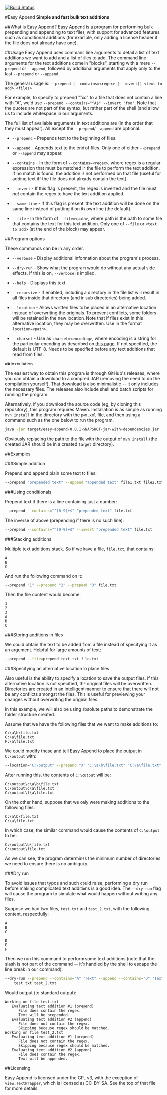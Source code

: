 [![Build Status](https://travis-ci.org/MikeHoffert/easy-append.svg?branch=master)](https://travis-ci.org/MikeHoffert/easy-append)

#Easy Append
**Simple and fast bulk text additions**

##What is Easy Append?
Easy Append is a program for performing bulk prepending and appending to text
files, with support for advanced features such as conditional additions (for
example, only adding a license header if the file does not already have one).

##Usage
Easy Append uses command line arguments to detail a list of text additions we
want to add and a list of files to add. The command line arguments for the text
additions come in "blocks", starting with a mere `--prepend` or `--append`,
followed by additional arguments that apply only to the last `--prepend` or
`--append`.

The general usage is:
    `--prepend [--contains=<regex> [--invert]] <text to add> <files>`

For example, to specify to prepend "foo" to a file that does not contain a line
with "A", we'd use `--prepend --contains="^A$" --invert "foo"`. Note that the
quotes are not part of the syntax, but rather part of the shell (and allow us
to include whitespace in our arguments.

The full list of available arguments in text additions are (in the order that
they must appear). All except the `--prepend`/`--append` are optional.

* `--prepend` - Prepends text to the beginning of files.

* `--append` - Appends text to the end of files. Only one of either `--prepend`
               or `--append` may appear.

* `--contains` - In the form of `--contains=<regex>`, where regex is a regular
                 expression that must be matched in the file to perform the text
                 addition. If no match is found, the addition is not performed
                 on that file (useful for adding text iff the file does not
                 already contain the text).

* `--invert` - If this flag is present, the regex is inverted and the file must
               *not* contain the regex to have the text addition applied.

* `--same-line` - If this flag is present, the text addition will be done on the
                  same line instead of putting it on its own line (the default).

* `--file` - In the form of `--file=<path>`, where path is the path to some
             file that contains the text for this text addition. Only one of
             `--file` or `<text to add>` (at the end of the block) may appear.

##Program options

These commands can be in any order.

* `--verbose` - Display additional information about the program's process.

* `--dry-run` - Show what the program would do without any actual side effects.
                If this is on, `--verbose` is implied.

* `--help` - Displays this text.

* `--recursive` - If enabled, including a directory in the file list will result
                  in all files inside that directory (and in sub directories)
                  being added.

* `--location` - Allows written files to be placed in an alternative location
                 instead of overwriting the originals. To prevent conflicts,
                 some folders will be retained in the new location. Note that if
                 files exist in this alternative location, they may be
                 overwritten. Use in the format `--location=<path>`.

* `--charset` - Use as `charset=<encoding>`, where encoding is a string for the
                particular encoding as described on
                [this page](http://goo.gl/X5ClxW). If not specified, the default
                is UTF-8. Needs to be specified before any text additions that
                read from files.

##Installation

The easiest way to obtain this program is through GitHub's releases, where you
can obtain a download to a compiled JAR (removing the need to do the compilation
yourself). That download is also minimalistic -- it only includes the necessary
files. The releases also include shell and batch scripts for running the
program.

Alternatively, if you download the source code (eg, by cloning this repository),
this program requires Maven. Installation is as simple as running `mvn install`
in the directory with the `pom.xml` file, and then using a command such as the
one below to run the program.

```bash
java -jar target/easy-append-0.0.1-SNAPSHOT-jar-with-dependencies.jar
```

Obviously replacing the path to the file with the output of `mvn install` (the
created JAR should be in a created `target` directory).

##Examples

###Simple addition

Prepend and append plain some text to files:

```bash
--prepend "prepended text" --append "appended text" file1.txt file2.txt
```

###Using conditionals

Prepend text if there is a line containing just a number:

```bash
--prepend --contains="^[0-9]+$" "prepended text" file.txt
```

The inverse of above (prepending if there is no such line):

```bash
--prepend --contains="^[0-9]+$" --invert "prepended text" file.txt
```

###Stacking additions

Multiple text additions stack. So if we have a file, `file.txt`, that contains:

```
A
B
C
```

And run the following command on it:

```bash
--prepend "1" --prepend "2" --prepend "3" file.txt
```

Then the file content would become:

```
1
2
3
A
B
C
```

###Storing additions in files

We could obtain the text to be added from a file instead of specifying it as an
argument. Helpful for large amounts of text:

```bash
--prepend --file=prepend_text.txt file.txt
```

###Specifying an alternative location to place files

Also useful is the ability to specify a location to save the output files. If
this alternative location is not specified, the original files will be
overwritten. Directories are created in an intelligent manner to ensure that
there will not be any conflicts amongst the files. This is useful for previewing
your changes without overwriting the original files.

In this example, we will also be using absolute paths to demonstrate the folder
structure created.

Assume that we have the following files that we want to make additions to:

```
C:\a\b\file.txt
C:\a\file.txt
F:\a\file.txt
```

We could modify these and tell Easy Append to place the output in `C:\output`
with:

```bash
--location="C:\output" --prepend "X" "C:\a\b\file.txt" "C:\a\file.txt" "F:\a\file.txt"
```

After running this, the contents of `C:\output` will be:

```
C:\output\c\a\b\file.txt
C:\output\c\a\file.txt
C:\output\f\a\file.txt
```

On the other hand, suppose that we only were making additions to the following
files:

```
C:\a\b\file.txt
C:\a\file.txt
```

In which case, the similar command would cause the contents of `C:\output` to
be:

```
C:\output\b\file.txt
C:\output\file.txt
```

As we can see, the program determines the minimum number of directories we need
to ensure there is no ambiguity.

###Dry run

To avoid issues that typos and such could raise, performing a dry run before
making complicated text additions is a good idea. The `--dry-run` flag will
cause the program to simulate what would happen without writing any files.

Suppose we had two files, `test.txt` and `test_2.txt`, with the following
content, respectfully:

```
A
B
C
```

```
D
E
F
```

Then we run this command to perform some text additions (note that the slash
is not part of the command -- it's handled by the shell to escape the line
break in our command):

```bash
--dry-run --prepend --contains="A" "Text" --append --contains="D" "Text" \
    test.txt test_2.txt
```

Would output (to standard output):

```
Working on file test.txt
   Evaluating text addition #1 (prepend)
      File does contain the regex.
      Text will be prepended.
   Evaluating text addition #2 (append)
      File does not contain the regex.
      Skipping because regex should be matched.
Working on file test_2.txt
   Evaluating text addition #1 (prepend)
      File does not contain the regex.
      Skipping because regex should be matched.
   Evaluating text addition #2 (append)
      File does contain the regex.
      Text will be appended.
```

##Licensing

Easy Append is licensed under the GPL v3, with the exception of
`view.TextWrapper`, which is licensed as CC-BY-SA. See the top of that file for
more details.